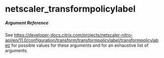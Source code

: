 # netscaler_transformpolicylabel

##### Argument Reference

See https://developer-docs.citrix.com/projects/netscaler-nitro-api/en/11.0/configuration/transform/transformpolicylabel/transformpolicylabel/ for possible values for these arguments and for an exhaustive list of arguments.


